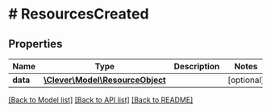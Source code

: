 # # ResourcesCreated

## Properties

Name | Type | Description | Notes
------------ | ------------- | ------------- | -------------
**data** | [**\Clever\Model\ResourceObject**](ResourceObject.md) |  | [optional]

[[Back to Model list]](../../README.md#models) [[Back to API list]](../../README.md#endpoints) [[Back to README]](../../README.md)
